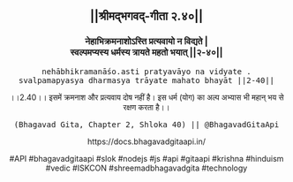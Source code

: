 <center><h2>||श्रीमद्‍भगवद्‍-गीता २.४०||</h2>
<h3>नेहाभिक्रमनाशोऽस्ति प्रत्यवायो न विद्यते |<br/>स्वल्पमप्यस्य धर्मस्य त्रायते महतो भयात् ||२-४०||</h3>
<pre>nehābhikramanāśo.asti pratyavāyo na vidyate .<br/>svalpamapyasya dharmasya trāyate mahato bhayāt ||2-40||</pre>
<p>।।2.40।। इसमें क्रमनाश और प्रत्यवाय दोष नहीं है। इस धर्म (योग) का अल्प अभ्यास भी महान् भय से रक्षण करता है।।</p>
<pre>(Bhagavad Gita, Chapter 2, Shloka 40) || @BhagavadGitaApi</pre><p>https://docs.bhagavadgitaapi.in/</p><p>#API #bhagavadgitaapi #slok #nodejs #js #api #gitaapi #krishna #hinduism #vedic #ISKCON #shreemadbhagavadgita #technology</p></center>